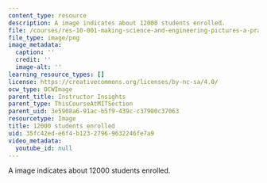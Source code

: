 ```yaml
---
content_type: resource
description: A image indicates about 12000 students enrolled.
file: /courses/res-10-001-making-science-and-engineering-pictures-a-practical-guide-to-presenting-your-work-spring-2016/35fc42ede6f4b12327969632246fe7a9_12000-approx.png
file_type: image/png
image_metadata:
  caption: ''
  credit: ''
  image-alt: ''
learning_resource_types: []
license: https://creativecommons.org/licenses/by-nc-sa/4.0/
ocw_type: OCWImage
parent_title: Instructor Insights
parent_type: ThisCourseAtMITSection
parent_uid: 3e5908a6-91ac-b5f9-439c-c37900c37063
resourcetype: Image
title: 12000 students enrolled
uid: 35fc42ed-e6f4-b123-2796-9632246fe7a9
video_metadata:
  youtube_id: null
---
```

A image indicates about 12000 students enrolled.